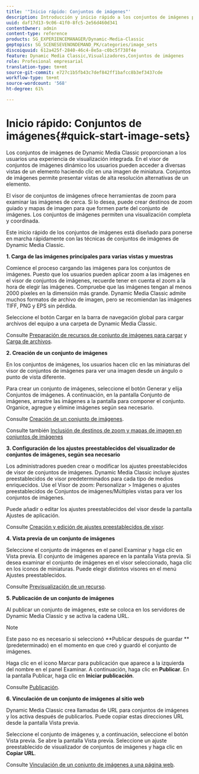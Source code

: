 ```yaml
---
title: '"Inicio rápido: Conjuntos de imágenes"'
description: Introducción y inicio rápido a los conjuntos de imágenes para ayudarle a poner en marcha rápidamente las técnicas de conjuntos de imágenes.
uuid: daf17d13-9c06-41f0-8fc5-2e56d460d341
contentOwner: admin
content-type: reference
products: SG_EXPERIENCEMANAGER/Dynamic-Media-Classic
geptopics: SG_SCENESEVENONDEMAND_PK/categories/image_sets
discoiquuid: 612a425f-2840-46c4-8e5a-c0bc5f738f4e
feature: Dynamic Media Classic,Visualizadores,Conjuntos de imágenes
role: Profesional empresarial
translation-type: tm+mt
source-git-commit: e727c1b5fb43c7def842ff1bafcc8b3ef3437cde
workflow-type: tm+mt
source-wordcount: '568'
ht-degree: 61%

---
```



# Inicio rápido: Conjuntos de imágenes{#quick-start-image-sets}

Los conjuntos de imágenes de Dynamic Media Classic proporcionan a los usuarios una experiencia de visualización integrada. En el visor de conjuntos de imágenes dinámico los usuarios pueden acceder a diversas vistas de un elemento haciendo clic en una imagen de miniatura. Conjuntos de imágenes permite presentar vistas de alta resolución alternativas de un elemento.

El visor de conjuntos de imágenes ofrece herramientas de zoom para examinar las imágenes de cerca. Si lo desea, puede crear destinos de zoom guiado y mapas de imagen para que formen parte del conjunto de imágenes. Los conjuntos de imágenes permiten una visualización completa y coordinada.

Este inicio rápido de los conjuntos de imágenes está diseñado para ponerse en marcha rápidamente con las técnicas de conjuntos de imágenes de Dynamic Media Classic.

**1. Carga de las imágenes principales para varias vistas y muestras**

Comience el proceso cargando las imágenes para los conjuntos de imágenes. Puesto que los usuarios pueden aplicar zoom a las imágenes en el visor de conjuntos de imágenes, recuerde tener en cuenta el zoom a la hora de elegir las imágenes. Compruebe que las imágenes tengan al menos 2000 píxeles en la dimensión más grande. Dynamic Media Classic admite muchos formatos de archivo de imagen, pero se recomiendan las imágenes TIFF, PNG y EPS sin pérdida.

Seleccione el botón Cargar en la barra de navegación global para cargar archivos del equipo a una carpeta de Dynamic Media Classic.

Consulte [Preparación de recursos de conjunto de imágenes para cargar](preparing-image-set-assets-upload.md#preparing-image-set-assets-for-upload) y [Carga de archivos](uploading-files.md#uploading-your-files).

**2. Creación de un conjunto de imágenes**

En los conjuntos de imágenes, los usuarios hacen clic en las miniaturas del visor de conjuntos de imágenes para ver una imagen desde un ángulo o punto de vista diferente.

Para crear un conjunto de imágenes, seleccione el botón Generar y elija Conjuntos de imágenes. A continuación, en la pantalla Conjunto de imágenes, arrastre las imágenes a la pantalla para componer el conjunto. Organice, agregue y elimine imágenes según sea necesario.

Consulte [Creación de un conjunto de imágenes](creating-image-set.md#creating-an-image-set).

Consulte también [Inclusión de destinos de zoom y mapas de imagen en conjuntos de imágenes](including-zoom-targets-image-maps.md#including-zoom-targets-and-image-maps-in-image-sets)

**3. Configuración de los ajustes preestablecidos del visualizador de conjuntos de imágenes, según sea necesario**

Los administradores pueden crear o modificar los ajustes preestablecidos de visor de conjuntos de imágenes. Dynamic Media Classic incluye ajustes preestablecidos de visor predeterminados para cada tipo de medios enriquecidos. Use el Visor de zoom: Personalizar > Imágenes o ajustes preestablecidos de Conjuntos de imágenes/Múltiples vistas para ver los conjuntos de imágenes.

Puede añadir o editar los ajustes preestablecidos del visor desde la pantalla Ajustes de aplicación.

Consulte [Creación y edición de ajustes preestablecidos de visor](application-setup.md#adding-and-editing-viewer-presets).

**4. Vista previa de un conjunto de imágenes**

Seleccione el conjunto de imágenes en el panel Examinar y haga clic en Vista previa. El conjunto de imágenes aparece en la pantalla Vista previa. Si desea examinar el conjunto de imágenes en el visor seleccionado, haga clic en los iconos de miniaturas. Puede elegir distintos visores en el menú Ajustes preestablecidos.

Consulte [Previsualización de un recurso](previewing-asset.md#previewing-an-asset).

**5. Publicación de un conjunto de imágenes**

Al publicar un conjunto de imágenes, este se coloca en los servidores de Dynamic Media Classic y se activa la cadena URL.

>[!NOTE]
>
>Este paso no es necesario si seleccionó **Publicar después de guardar **(predeterminado) en el momento en que creó y guardó el conjunto de imágenes.

Haga clic en el icono Marcar para publicación que aparece a la izquierda del nombre en el panel Examinar. A continuación, haga clic en **Publicar**. En la pantalla Publicar, haga clic en **Iniciar publicación**.

Consulte [Publicación](publishing-files.md#publishing-files).

**6. Vinculación de un conjunto de imágenes al sitio web**

Dynamic Media Classic crea llamadas de URL para conjuntos de imágenes y los activa después de publicarlos. Puede copiar estas direcciones URL desde la pantalla Vista previa.

Seleccione el conjunto de imágenes y, a continuación, seleccione el botón Vista previa. Se abre la pantalla Vista previa. Seleccione un ajuste preestablecido de visualizador de conjuntos de imágenes y haga clic en **Copiar URL**.

Consulte [Vinculación de un conjunto de imágenes a una página web](linking-image-set-web-page.md#linking-an-image-set-to-a-web-page).
